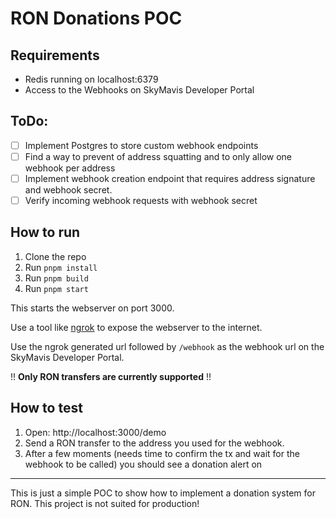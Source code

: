 # RON Donations POC

## Requirements

- Redis running on localhost:6379
- Access to the Webhooks on SkyMavis Developer Portal

## ToDo:

- [ ] Implement Postgres to store custom webhook endpoints
- [ ] Find a way to prevent of address squatting and to only allow one webhook per address
- [ ] Implement webhook creation endpoint that requires address signature and webhook secret.
- [ ] Verify incoming webhook requests with webhook secret

## How to run

1. Clone the repo
2. Run `pnpm install`
3. Run `pnpm build`
4. Run `pnpm start`

This starts the webserver on port 3000.

Use a tool like [ngrok](https://ngrok.com/) to expose the webserver to the internet.

Use the ngrok generated url followed by `/webhook` as the webhook url on the SkyMavis Developer Portal.

!! **Only RON transfers are currently supported** !!

## How to test

1. Open: http://localhost:3000/demo
2. Send a RON transfer to the address you used for the webhook.
3. After a few moments (needs time to confirm the tx and wait for the webhook to be called) you should see a donation alert on 

---

This is just a simple POC to show how to implement a donation system for RON.
This project is not suited for production!
